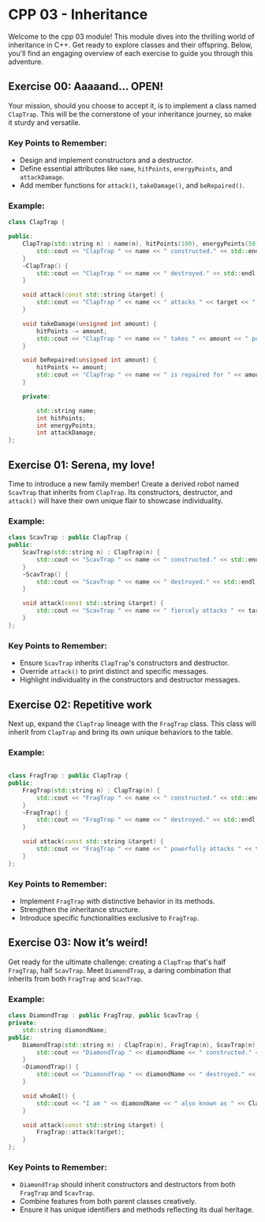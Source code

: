 # CPP 03 - Inheritance

Welcome to the cpp 03 module! This module dives into the thrilling world of inheritance in C++. Get ready to explore classes and their offspring. Below, you'll find an engaging overview of each exercise to guide you through this adventure.

## Exercise 00: Aaaaand... OPEN!
Your mission, should you choose to accept it, is to implement a class named `ClapTrap`. This will be the cornerstone of your inheritance journey, so make it sturdy and versatile.

### Key Points to Remember:
- Design and implement constructors and a destructor.
- Define essential attributes like `name`, `hitPoints`, `energyPoints`, and `attackDamage`.
- Add member functions for `attack()`, `takeDamage()`, and `beRepaired()`.

### Example:
```cpp
class ClapTrap {

public:
    ClapTrap(std::string n) : name(n), hitPoints(100), energyPoints(50), attackDamage(20) {
        std::cout << "ClapTrap " << name << " constructed." << std::endl;
    }
    ~ClapTrap() {
        std::cout << "ClapTrap " << name << " destroyed." << std::endl;
    }

    void attack(const std::string &target) {
        std::cout << "ClapTrap " << name << " attacks " << target << ", causing " << attackDamage << " points of damage!" << std::endl;
    }

    void takeDamage(unsigned int amount) {
        hitPoints -= amount;
        std::cout << "ClapTrap " << name << " takes " << amount << " points of damage!" << std::endl;
    }

    void beRepaired(unsigned int amount) {
        hitPoints += amount;
        std::cout << "ClapTrap " << name << " is repaired for " << amount << " hit points!" << std::endl;
    }

    private:

        std::string name;
        int hitPoints;
        int energyPoints;
        int attackDamage;
};


```


## Exercise 01: Serena, my love!
Time to introduce a new family member! Create a derived robot named `ScavTrap` that inherits from `ClapTrap`. Its constructors, destructor, and `attack()` will have their own unique flair to showcase individuality.

### Example:
```cpp
class ScavTrap : public ClapTrap {
public:
    ScavTrap(std::string n) : ClapTrap(n) {
        std::cout << "ScavTrap " << name << " constructed." << std::endl;
    }
    ~ScavTrap() {
        std::cout << "ScavTrap " << name << " destroyed." << std::endl;
    }

    void attack(const std::string &target) {
        std::cout << "ScavTrap " << name << " fiercely attacks " << target << ", causing " << attackDamage << " points of damage!" << std::endl;
    }
};

```


### Key Points to Remember:
- Ensure `ScavTrap` inherits `ClapTrap`'s constructors and destructor.
- Override `attack()` to print distinct and specific messages.
- Highlight individuality in the constructors and destructor messages.

## Exercise 02: Repetitive work
Next up, expand the `ClapTrap` lineage with the `FragTrap` class. This class will inherit from `ClapTrap` and bring its own unique behaviors to the table.

### Example:
```cpp

class FragTrap : public ClapTrap {
public:
    FragTrap(std::string n) : ClapTrap(n) {
        std::cout << "FragTrap " << name << " constructed." << std::endl;
    }
    ~FragTrap() {
        std::cout << "FragTrap " << name << " destroyed." << std::endl;
    }

    void attack(const std::string &target) {
        std::cout << "FragTrap " << name << " powerfully attacks " << target << ", causing " << attackDamage << " points of damage!" << std::endl;
    }
};
```

### Key Points to Remember:
- Implement `FragTrap` with distinctive behavior in its methods.
- Strengthen the inheritance structure.
- Introduce specific functionalities exclusive to `FragTrap`.

## Exercise 03: Now it’s weird!
Get ready for the ultimate challenge: creating a `ClapTrap` that's half `FragTrap`, half `ScavTrap`. Meet `DiamondTrap`, a daring combination that inherits from both `FragTrap` and `ScavTrap`.

### Example:
```cpp
class DiamondTrap : public FragTrap, public ScavTrap {
private:
    std::string diamondName;
public:
    DiamondTrap(std::string n) : ClapTrap(n), FragTrap(n), ScavTrap(n), diamondName(n) {
        std::cout << "DiamondTrap " << diamondName << " constructed." << std::endl;
    }
    ~DiamondTrap() {
        std::cout << "DiamondTrap " << diamondName << " destroyed." << std::endl;
    }

    void whoAmI() {
        std::cout << "I am " << diamondName << " also known as " << ClapTrap::name << std::endl;
    }

    void attack(const std::string &target) {
        FragTrap::attack(target);
    }
};
```

### Key Points to Remember:
- `DiamondTrap` should inherit constructors and destructors from both `FragTrap` and `ScavTrap`.
- Combine features from both parent classes creatively.
- Ensure it has unique identifiers and methods reflecting its dual heritage.
